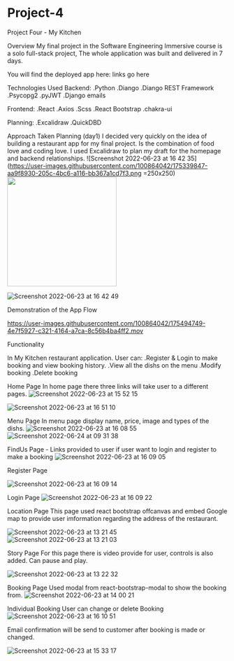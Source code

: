 # Project-4
Project Four - My Kitchen 

Overview
My final project in the Software Engineering Immersive course is a solo full-stack project, The whole application was built and delivered in 7 days.

You will find the deployed app here: links go here

Technologies Used
Backend:
.Python
.Diango
.Diango REST Framework
.Psycopg2
.pyJWT
.Django emails

Frontend:
.React
.Axios
.Scss
.React Bootstrap
.chakra-ui

Planning:
.Excalidraw 
.QuickDBD

Approach Taken
Planning (day1)
I decided very quickly on the idea of building a restaurant app for my final project. Is the combination of food love and coding love. I used Excalidraw to plan my draft for the homepage and backend relationships. 
![Screenshot 2022-06-23 at 16 42 35](https://user-images.githubusercontent.com/100864042/175339847-aa9f8930-205c-4bc6-a116-bb367a1cd7f3.png  =250x250)
 <img src="https://user-images.githubusercontent.com/100864042/175339847-aa9f8930-205c-4bc6-a116-bb367a1cd7f3.png" width="250">

![Screenshot 2022-06-23 at 16 42 49](https://user-images.githubusercontent.com/100864042/175339868-5bbc547b-22d3-44c5-ba53-65f388534cd9.png)


Demonstration of the App Flow 

https://user-images.githubusercontent.com/100864042/175494749-4e7f5927-c321-4164-a7ca-8c56b4ba4ff2.mov

Functionality 

In My Kitchen restaurant application. User can:
.Register & Login to make booking and view booking history.
.View all the dishs on the menu
.Modify booking
.Delete booking



Home Page 
In home page there three links will take user to a different  pages.
![Screenshot 2022-06-23 at 15 52 15](https://user-images.githubusercontent.com/100864042/175341505-c2d1f7bd-e182-4df4-a10e-cc72f756af19.png)

![Screenshot 2022-06-23 at 16 51 10](https://user-images.githubusercontent.com/100864042/175341595-0aa3e07c-6d08-4dbd-a115-559095147451.png)


Menu Page 
In menu page display  name, price, image and types of the dishs.
![Screenshot 2022-06-23 at 16 08 55](https://user-images.githubusercontent.com/100864042/175341959-245b9e31-1374-4f4f-bb81-d4ac216e0e1f.png)
![Screenshot 2022-06-24 at 09 31 38](https://user-images.githubusercontent.com/100864042/175496753-4db1e47c-3b3a-4925-a53c-e138a00c3271.png)
 

FindUs Page - Links provided to user if user want to login and register to make a booking
![Screenshot 2022-06-23 at 16 09 05](https://user-images.githubusercontent.com/100864042/175342152-448d09b0-f357-40f5-af9f-830e16d11367.png)


Register Page

![Screenshot 2022-06-23 at 16 09 14](https://user-images.githubusercontent.com/100864042/175342219-f7293ff1-4870-4476-805e-de50628bf07d.png)

Login Page
![Screenshot 2022-06-23 at 16 09 22](https://user-images.githubusercontent.com/100864042/175342320-d193055e-7e25-4b41-b7f7-19884082ba1c.png)




Location Page
This page used react bootstrap offcanvas and embed Google map  to provide user imformation regarding the address of the restaurant. 

![Screenshot 2022-06-23 at 13 21 45](https://user-images.githubusercontent.com/100864042/175342338-182b9fa4-164c-45ec-9b11-e71a7a28bce4.png)
![Screenshot 2022-06-23 at 13 21 03](https://user-images.githubusercontent.com/100864042/175342350-ce92a051-7288-4153-a6d2-b4f9f612d9ca.png)





Story Page
For this page there is video provide for user, controls is also added. Can pause and play.

![Screenshot 2022-06-23 at 13 22 32](https://user-images.githubusercontent.com/100864042/175342362-090d2239-eaf0-4b77-a89d-fcd01e2a5b06.png)



Booking Page 
Used modal from react-bootstrap-modal to show the booking from. 
![Screenshot 2022-06-23 at 14 00 21](https://user-images.githubusercontent.com/100864042/175342408-8cc6cf3f-23f0-40cc-9c11-34cb16aad7d8.png)





Individual Booking 
User can change or delete Booking
![Screenshot 2022-06-23 at 16 10 51](https://user-images.githubusercontent.com/100864042/175342455-5caa3e35-5c40-4a16-a032-6d88137e42af.png)

Email confirmation will be send to customer after booking is made or changed.

![Screenshot 2022-06-23 at 15 33 17](https://user-images.githubusercontent.com/100864042/175342726-185449c5-7a75-4a84-9f75-1bf24a89bfb4.png)


